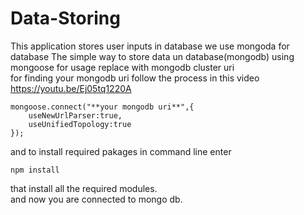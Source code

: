 # Data-Storing
This application stores user inputs in database we use mongoda for database
The simple way to store data un database(mongodb) using mongoose 
for usage replace with mongodb cluster uri   
for finding your mongodb uri follow the process in this video https://youtu.be/Ej05tq1220A  
```
mongoose.connect("**your mongodb uri**",{    
    useNewUrlParser:true,   
    useUnifiedTopology:true   
});    
```
and to install required pakages in command line enter 
```
npm install
```
that install all the required modules.  
and now you are connected to mongo db.
